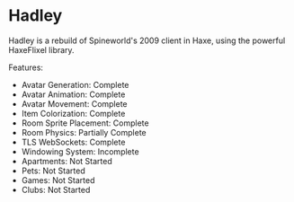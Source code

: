 # Hadley

Hadley is a rebuild of Spineworld's 2009 client in Haxe, using the powerful HaxeFlixel library. 

Features:
* Avatar Generation: Complete
* Avatar Animation: Complete
* Avatar Movement: Complete
* Item Colorization: Complete
* Room Sprite Placement: Complete
* Room Physics: Partially Complete
* TLS WebSockets: Complete
* Windowing System: Incomplete
* Apartments: Not Started
* Pets: Not Started
* Games: Not Started
* Clubs: Not Started
